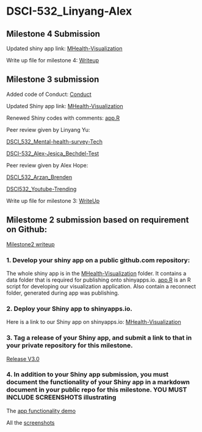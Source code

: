 # DSCI-532_Linyang-Alex

## Milestone 4 Submission

Updated shiny app link: [MHealth-Visualization](https://linyang-yu.shinyapps.io/MHealth-Visualization/)

Write up file for milestone 4: [Writeup](docs/Milestone_4_Write-Up.md)


## Milestone 3 submission

Added code of Conduct: [Conduct](CONDUCT.md)

Updated Shiny app link: [MHealth-Visualization](https://linyang-yu.shinyapps.io/MHealth-Visualization/)

Renewed Shiny codes with comments: [app.R](MHealth-Visualization/app.R)

Peer review given by Linyang Yu:

[DSCI_532_Mental-health-survey-Tech](https://github.com/UBC-MDS/DSCI_532_Mental-health-survey-Tech/issues/15)

[DSCI-532_Alex-Jesica_Bechdel-Test](https://github.com/UBC-MDS/DSCI-532_Alex-Jesica_Bechdel-Test/issues/15)

Peer review given by Alex Hope:

[DSCI_532_Arzan_Brenden](https://github.com/UBC-MDS/DSCI_532_Arzan_Brenden/issues/12)

[DSCI532_Youtube-Trending](https://github.com/UBC-MDS/DSCI532_Youtube-Trending/issues/22)

Write up file for milestone 3: [WriteUp](docs/Milestone3-Writeup.md)



## Milestome 2 submission based on requirement on Github:

[Milestone2 writeup](docs/Milestone2-Writeup.md)

### 1. Develop your shiny app on a public github.com repository:

The whole shiny app is in the [MHealth-Visualization](MHealth-Visualization/) folder. It contains a data folder that is required for publishing onto shinyapps.io. [app.R](MHealth-Visualization/app.R) is an R script for developing our visualization application. Also contain a reconnect folder, generated during app was publishing.


### 2. Deploy your Shiny app to shinyapps.io.

Here is a link to our Shiny app on shinyapps.io: [MHealth-Visualization](https://linyang-yu.shinyapps.io/MHealth-Visualization/)


### 3. Tag a release of your Shiny app, and submit a link to that in your private repository for this milestone.

[Release V3.0]()


### 4. In addition to your Shiny app submission, you must document the functionality of your Shiny app in a markdown document in your public repo for this milestone. YOU MUST INCLUDE SCREENSHOTS illustrating

The [app functionality demo](MHealth-Visualization/Application_Usage_Demo.md)

All the [screenshots](MHealth-Visualization/demo_fig/)
